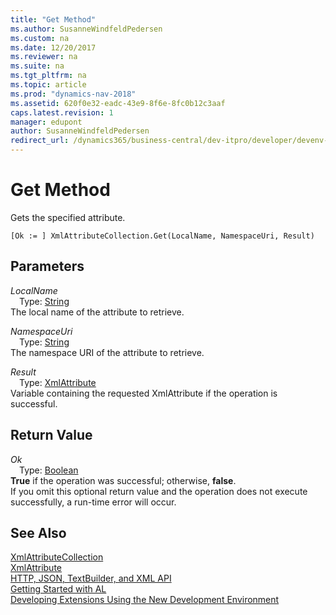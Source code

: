 ```yaml
---
title: "Get Method"
ms.author: SusanneWindfeldPedersen
ms.custom: na
ms.date: 12/20/2017
ms.reviewer: na
ms.suite: na
ms.tgt_pltfrm: na
ms.topic: article
ms.prod: "dynamics-nav-2018"
ms.assetid: 620f0e32-eadc-43e9-8f6e-8fc0b12c3aaf
caps.latest.revision: 1
manager: edupont
author: SusanneWindfeldPedersen
redirect_url: /dynamics365/business-central/dev-itpro/developer/devenv-restapi-overview
---
```


# Get Method
Gets the specified attribute.  
```  
[Ok := ] XmlAttributeCollection.Get(LocalName, NamespaceUri, Result)  
```  
## Parameters
*LocalName*    
&emsp;Type: [String](../datatypes/devenv-text-data-type.md)  
The local name of the attribute to retrieve.  
  
*NamespaceUri*    
&emsp;Type: [String](../datatypes/devenv-text-data-type.md)  
The namespace URI of the attribute to retrieve.  
  
*Result*    
&emsp;Type: [XmlAttribute](xmlattribute-class.md)   
Variable containing the requested XmlAttribute if the operation is successful.  
  
## Return Value
*Ok*  
&emsp;Type: [Boolean](../datatypes/devenv-boolean-data-type.md)  
**True** if the operation was successful; otherwise, **false**.  
If you omit this optional return value and the operation does not execute successfully, a run-time error will occur.  
  
## See Also
[XmlAttributeCollection](xmlattributecollection-class.md)  
[XmlAttribute](xmlattribute-class.md)  
[HTTP, JSON, TextBuilder, and XML API](../devenv-restapi-overview.md)  
[Getting Started with AL](../devenv-get-started.md)  
[Developing Extensions Using the New Development Environment](../devenv-dev-overview.md)  
